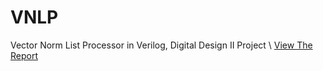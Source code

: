# VNLP
Vector Norm List Processor in Verilog, Digital Design II Project
\\
[View The Report](https://github.com/AbdulRahmanAlHamali/vnlp/blob/master/Optimized%20Vector%20Norm-2%20List%20Processor.pdf)
